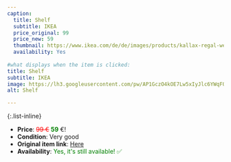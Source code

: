 ```yaml
---
caption:
  title: Shelf
  subtitle: IKEA
  price_original: 99
  price_new: 59
  thumbnail: https://www.ikea.com/de/de/images/products/kallax-regal-weiss__0601747_pe681619_s5.jpg
  availability: Yes
  
#what displays when the item is clicked:
title: Shelf
subtitle: IKEA
image: https://lh3.googleusercontent.com/pw/AP1GczO4kOE7Lw5xIyJlc6YWqFOke9YyJW3l8wfA6RBUxkX0oiORjw_sWklAdrUYa0VaE4VOJYYnHCl6spOD7aAIFRkuxALkRhC8xRlSmULZjIGOupQLJOiAblYWu-NgrJlXJlDQ_Iy0vl_ap0zckZ434KYWwQ=w1220-h1626-s-no-gm?authuser=0
alt: Shelf

---
```

{:.list-inline} 
- **Price**: <span style="color:red"><del>99 €</del></span> <span style="color:green">**59**</span> €!
- **Condition**: Very good
- **Original item link**: [Here](https://www.ikea.com/de/de/p/kallax-regal-weiss-10409932/)
- **Availability**: <span style='color:green'>Yes, it's still available! ✅</span>
